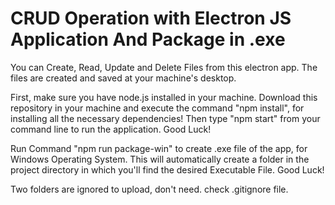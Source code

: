 # CRUD Operation with Electron JS Application And Package in .exe

You can Create, Read, Update and Delete Files from this electron app. The files are created and saved at your machine's desktop.

First, make sure you have node.js installed in your machine. Download this repository in your machine and execute the command "npm install", for installing all the necessary dependencies! Then type "npm start" from your command line to run the application. Good Luck!


Run Command "npm run package-win" to create .exe file of the app, for Windows Operating System. This will automatically create a folder in the project directory in which you'll find the desired Executable File. Good Luck!

Two folders are ignored to upload, don't need. check .gitignore file.
